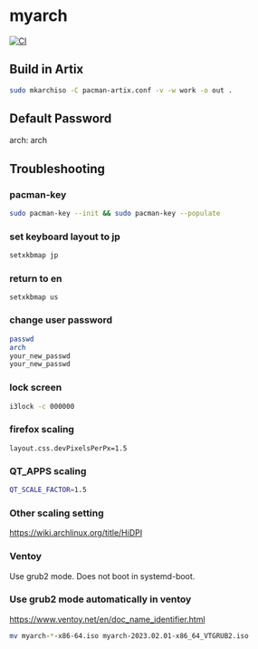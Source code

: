 # myarch

[![CI](https://github.com/soracqt/myarch/actions/workflows/build-archiso.yml/badge.svg)](https://github.com/soracqt/myarch/actions/workflows/build-archiso.yml)

## Build in Artix

```bash
sudo mkarchiso -C pacman-artix.conf -v -w work -o out .
```

## Default Password

arch: arch

## Troubleshooting

### pacman-key

```bash
sudo pacman-key --init && sudo pacman-key --populate
```

### set keyboard layout to jp

```bash
setxkbmap jp
```

### return to en

```
setxkbmap us
```

### change user password

```bash
passwd
arch
your_new_passwd
your_new_passwd
```

### lock screen

```bash
i3lock -c 000000
```

### firefox scaling

```about:config
layout.css.devPixelsPerPx=1.5
```

### QT_APPS scaling

```bash
QT_SCALE_FACTOR=1.5
```

### Other scaling setting

https://wiki.archlinux.org/title/HiDPI

### Ventoy

Use grub2 mode. Does not boot in systemd-boot.

### Use grub2 mode automatically in ventoy

https://www.ventoy.net/en/doc_name_identifier.html

```bash
mv myarch-*-x86-64.iso myarch-2023.02.01-x86_64_VTGRUB2.iso
```

